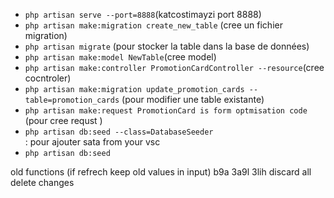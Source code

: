 <ul>
  <li><code>php artisan serve --port=8888</code>(katcostimayzi port 8888)</li>
  <li><code>php artisan make:migration create_new_table</code> (cree un fichier migration)</li>
  <li><code>php artisan migrate</code> (pour stocker la table dans la base de données)</li>
  <li><code>php artisan make:model NewTable</code>(cree model)</li>
  <li><code>php artisan make:controller PromotionCardController --resource</code>(cree cocntroler)</li>
  <li><code>php artisan make:migration update_promotion_cards --table=promotion_cards</code> (pour modifier une table existante)</li>
  <li><code>php artisan make:request PromotionCard is form optmisation code </code> (pour cree requst )</li>
  <li><code>php artisan db:seed --class=DatabaseSeeder </code> </li> : pour ajouter sata from your vsc
 <li> <code>php artisan db:seed</code> </li>

</ul>




old functions (if refrech keep old values in input) b9a 3a9l 3lih 
discard all delete changes


